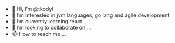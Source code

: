 - 👋 Hi, I’m @tkodyl
- 👀 I’m interested in jvm languages, go lang and agile development
- 🌱 I’m currently learning react
- 💞️ I’m looking to collaborate on ...
- 📫 How to reach me ...

<!---
tkodyl/tkodyl is a ✨ special ✨ repository because its `README.md` (this file) appears on your GitHub profile.
You can click the Preview link to take a look at your changes.
--->
